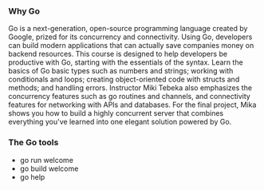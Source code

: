 ### Why Go

Go is a next-generation, open-source programming language created by Google, prized for its concurrency and connectivity. Using Go, developers can build modern applications that can actually save companies money on backend resources. This course is designed to help developers be productive with Go, starting with the essentials of the syntax. Learn the basics of Go basic types such as numbers and strings; working with conditionals and loops; creating object-oriented code with structs and methods; and handling errors. Instructor Miki Tebeka also emphasizes the concurrency features such as go routines and channels, and connectivity features for networking with APIs and databases. For the final project, Mika shows you how to build a highly concurrent server that combines everything you've learned into one elegant solution powered by Go.

### The Go tools
- go run welcome
- go build welcome
- go help


